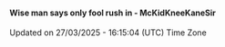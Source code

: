 #### Wise man says only fool rush in - McKidKneeKaneSir
Updated on 27/03/2025 - 16:15:04 (UTC) Time Zone
